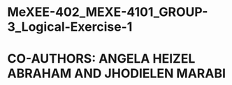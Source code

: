 # MeXEE-402_MEXE-4101_GROUP-3_Logical-Exercise-1

# CO-AUTHORS: ANGELA HEIZEL ABRAHAM AND JHODIELEN MARABI
